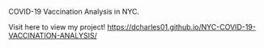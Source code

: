 COVID-19 Vaccination Analysis in NYC.

Visit here to view my project! https://dcharles01.github.io/NYC-COVID-19-VACCINATION-ANALYSIS/
